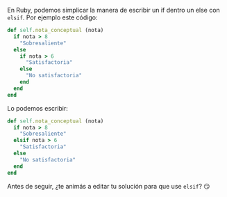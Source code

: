 En Ruby, podemos simplicar la manera de escribir un if dentro un else con `elsif`. Por ejemplo este código:

```ruby
def self.nota_conceptual (nota)
  if nota > 8
    "Sobresaliente"
  else
    if nota > 6
      "Satisfactoria"
    else
      "No satisfactoria"
    end
  end
end
```

Lo podemos escribir:

```ruby
def self.nota_conceptual (nota)
  if nota > 8
    "Sobresaliente"
  elsif nota > 6
    "Satisfactoria"
  else
    "No satisfactoria"
  end
end
```

Antes de seguir, ¿te animás a editar tu solución para que use `elsif`? :smirk:

